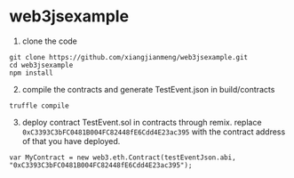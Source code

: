 # web3jsexample

1. clone the code 

```
git clone https://github.com/xiangjianmeng/web3jsexample.git
cd web3jsexample
npm install
```

2. compile the contracts and generate TestEvent.json in build/contracts

```
truffle compile
```

3. deploy contract TestEvent.sol in contracts through remix. replace `0xC3393C3bFC0481B004FC82448fE6Cdd4E23ac395` with the contract address of that you have deployed.

```
var MyContract = new web3.eth.Contract(testEventJson.abi, "0xC3393C3bFC0481B004FC82448fE6Cdd4E23ac395");
```
